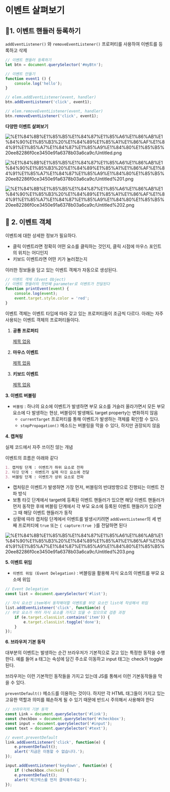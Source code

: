 # 이벤트 살펴보기

## 📌1. **이벤트 핸들러 등록하기**

`addEventListener()` 와 `removeEventListener()` 프로퍼티를 사용하여 이벤트를 등록하고 삭제

```jsx
// 이벤트 핸들러 등록하기 
let btn = document.querySelector('#myBtn');

// 이벤트 만들기
function event1 () {
	console.log('hello');
}

// elem.addEventListener(event, handler)
btn.addEventListener('click', event1);

// elem.removeEventListener(event, handler)
btn.removeEventListener('click', event1);
```

**다양한 이벤트 살펴보기**

![%E1%84%8B%E1%85%B5%E1%84%87%E1%85%A6%E1%86%AB%E1%84%90%E1%85%B3%20%E1%84%89%E1%85%A1%E1%86%AF%E1%84%91%E1%85%A7%E1%84%87%E1%85%A9%E1%84%80%E1%85%B5%20ee82286f0ce3450e91a6378b03a6ca9c/Untitled.png](%E1%84%8B%E1%85%B5%E1%84%87%E1%85%A6%E1%86%AB%E1%84%90%E1%85%B3%20%E1%84%89%E1%85%A1%E1%86%AF%E1%84%91%E1%85%A7%E1%84%87%E1%85%A9%E1%84%80%E1%85%B5%20ee82286f0ce3450e91a6378b03a6ca9c/Untitled.png)

![%E1%84%8B%E1%85%B5%E1%84%87%E1%85%A6%E1%86%AB%E1%84%90%E1%85%B3%20%E1%84%89%E1%85%A1%E1%86%AF%E1%84%91%E1%85%A7%E1%84%87%E1%85%A9%E1%84%80%E1%85%B5%20ee82286f0ce3450e91a6378b03a6ca9c/Untitled%201.png](%E1%84%8B%E1%85%B5%E1%84%87%E1%85%A6%E1%86%AB%E1%84%90%E1%85%B3%20%E1%84%89%E1%85%A1%E1%86%AF%E1%84%91%E1%85%A7%E1%84%87%E1%85%A9%E1%84%80%E1%85%B5%20ee82286f0ce3450e91a6378b03a6ca9c/Untitled%201.png)

![%E1%84%8B%E1%85%B5%E1%84%87%E1%85%A6%E1%86%AB%E1%84%90%E1%85%B3%20%E1%84%89%E1%85%A1%E1%86%AF%E1%84%91%E1%85%A7%E1%84%87%E1%85%A9%E1%84%80%E1%85%B5%20ee82286f0ce3450e91a6378b03a6ca9c/Untitled%202.png](%E1%84%8B%E1%85%B5%E1%84%87%E1%85%A6%E1%86%AB%E1%84%90%E1%85%B3%20%E1%84%89%E1%85%A1%E1%86%AF%E1%84%91%E1%85%A7%E1%84%87%E1%85%A9%E1%84%80%E1%85%B5%20ee82286f0ce3450e91a6378b03a6ca9c/Untitled%202.png)

## 📌 **2. 이벤트 객체**

이벤트에 대한 상세한 정보가 필요하다.

- 클릭 이벤트라면 정확히 어떤 요소를 클릭하는 것인지, 클릭 시점에 마우스 포인트의 위치는 어디인지
- 키보드 이벤트라면 어떤 키가 눌러졌는지

이러한 정보들을 담고 있는 이벤트 객체가 자동으로 생성된다.

```jsx
// 이벤트 객체 (Event Object)
// 이벤트 핸들러의 첫번째 parameter로 이벤트가 전달된다
function printEvent(event) {
	console.log(event);
	event.target.style.color = 'red';
}
```

이벤트 객체는 이벤트 타입에 따라 갖고 있는 프로퍼티들이 조금씩 다르다. 아래는 자주 사용되는 이벤트 객체의 프로퍼티들이다.

1. **공통 프로퍼티**
    
    [제목 없음](https://www.notion.so/c7871da58bd14779999c005565b93887)
    
2. **마우스 이벤트**
    
    [제목 없음](https://www.notion.so/fe94ad8a9c754bc59cf8a6071267247b)
    
3. **키보드 이벤트**
    
    [제목 없음](https://www.notion.so/d7b7d9ccbcbe4393a0231bbe99b66523)
    

**3. 이벤트 버블링**

- `버블링` : 하나의 요소에 이벤트가 발생하면 부모 요소를 거슬러 올라가면서 모든 부모 요소에 다 발생하는 현상, 버블링이 발생해도 target property는 변화하지 않음
    - `currentTarget` 프로퍼티를 통해 이벤트가 발생하는 객체를 확인할 수 있다.
    - `stopPropagation()` 메소드는 버블링을 막을 수 있다, 하지만 권장되지 않음
    

**4. 캡쳐링**

실제 코드에서 자주 쓰이진 않는 개념

이벤트의 흐름은 아래와 같다

```markdown
1. 캡처링 단계 : 이벤트가 하위 요소로 전파
2. 타깃 단계 : 이벤트가 실제 타깃 요소에 전달
3. 버블링 단계 : 이벤트가 상위 요소로 전파
```

- 캡처링은 이벤트가 발생하면 가장 먼저, 버블링의 반대방향으로 진행되는 이벤트 전파 방식
- 보통 타깃 단계에서 target에 등록된 이벤트 핸들러가 있으면 해당 이벤트 핸들러가 먼저 동작한 후에 버블링 단계에서 각 부모 요소에 등록된 이벤트 핸들러가 있으면 그 때 해당 이벤트 핸들러가 동작
- 상황에 따라 캡처링 단계에서 이벤트를 발생시키려면 `addEventListener`의 세 번째 프로퍼티에 `true` 또는 `{ capture:true }`를 전달하면 된다

![%E1%84%8B%E1%85%B5%E1%84%87%E1%85%A6%E1%86%AB%E1%84%90%E1%85%B3%20%E1%84%89%E1%85%A1%E1%86%AF%E1%84%91%E1%85%A7%E1%84%87%E1%85%A9%E1%84%80%E1%85%B5%20ee82286f0ce3450e91a6378b03a6ca9c/Untitled%203.png](%E1%84%8B%E1%85%B5%E1%84%87%E1%85%A6%E1%86%AB%E1%84%90%E1%85%B3%20%E1%84%89%E1%85%A1%E1%86%AF%E1%84%91%E1%85%A7%E1%84%87%E1%85%A9%E1%84%80%E1%85%B5%20ee82286f0ce3450e91a6378b03a6ca9c/Untitled%203.png)

**5. 이벤트 위임**

- `이벤트 위임 (Event Delegation)` : 버블링을 활용해 자식 요소의 이벤트를 부모 요소에 위임

```jsx
// Event Delegation
const list = document.querySelector('#list');

// 자식 요소인 item에서 동작해야할 이벤트를 부모 요소인 list에 작성해서 위임
list.addEventListener('click', function(e) {
// 부모 요소가 여러 자식 요소를 가지고 있을 수 있으므로 검증 과정
	if (e.target.classList.contains('item')) {
		e.target.classList.toggle('done');
	}
});

```

**6. 브라우저 기본 동작**

대부분의 이벤트는 발생하는 순간 브라우저가 기본적으로 갖고 있는 특정한 동작을 수행한다. 예를 들어 a 태그는 속성에 담긴 주소로 이동하고 input 태그는 check가 toggle된다.

브라우저는 이런 기본적인 동작들을 가지고 있는데 JS를 통해서 이런 기본동작들을 막을 수 있다.

`preventDefault()` 메소드를 이용하는 것이다. 하지만 각 HTML 태그들이 가지고 있는 고유한 역할과 의미를 훼손하게 될 수 있기 때문에 반드시 주의해서 사용해야 한다

```jsx
// 브라우저의 기본 동작 
const Link = document.querySelector('#link');
const checkbox = document.querySelector('#checkbox');
const input = document.querySelector('#input');
const text = document.querySelector('#text');

// event.preventDefault
link.addEventListener('click', function(e) {
	e.preventDefault();
	alert('지금은 이동할 수 없습니다.');
});

input.addEventListener('keydown', function(e) {
	if (!checkbox.checked) {
	e.preventDefault();
	alert('체크박스를 먼저 클릭해주세요');
});

```